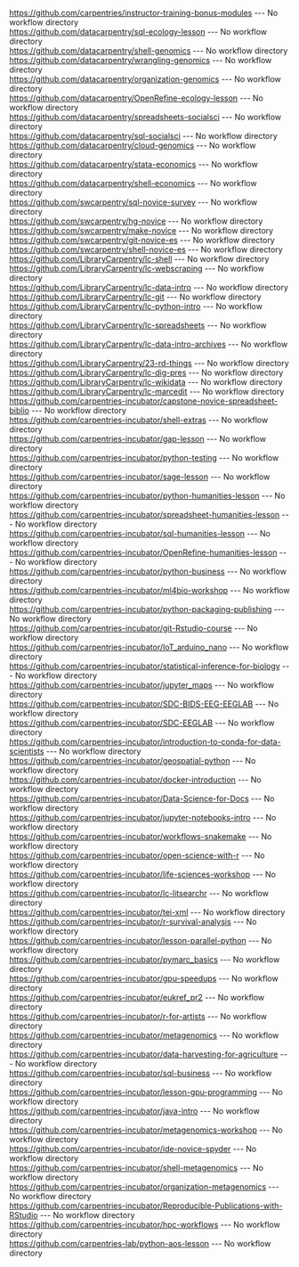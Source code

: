 https://github.com/carpentries/instructor-training-bonus-modules --- No workflow directory    
https://github.com/datacarpentry/sql-ecology-lesson --- No workflow directory    
https://github.com/datacarpentry/shell-genomics --- No workflow directory    
https://github.com/datacarpentry/wrangling-genomics --- No workflow directory    
https://github.com/datacarpentry/organization-genomics --- No workflow directory    
https://github.com/datacarpentry/OpenRefine-ecology-lesson --- No workflow directory    
https://github.com/datacarpentry/spreadsheets-socialsci --- No workflow directory    
https://github.com/datacarpentry/sql-socialsci --- No workflow directory    
https://github.com/datacarpentry/cloud-genomics --- No workflow directory    
https://github.com/datacarpentry/stata-economics --- No workflow directory    
https://github.com/datacarpentry/shell-economics --- No workflow directory    
https://github.com/swcarpentry/sql-novice-survey --- No workflow directory    
https://github.com/swcarpentry/hg-novice --- No workflow directory    
https://github.com/swcarpentry/make-novice --- No workflow directory    
https://github.com/swcarpentry/git-novice-es --- No workflow directory    
https://github.com/swcarpentry/shell-novice-es --- No workflow directory    
https://github.com/LibraryCarpentry/lc-shell --- No workflow directory    
https://github.com/LibraryCarpentry/lc-webscraping --- No workflow directory    
https://github.com/LibraryCarpentry/lc-data-intro --- No workflow directory    
https://github.com/LibraryCarpentry/lc-git --- No workflow directory    
https://github.com/LibraryCarpentry/lc-python-intro --- No workflow directory    
https://github.com/LibraryCarpentry/lc-spreadsheets --- No workflow directory    
https://github.com/LibraryCarpentry/lc-data-intro-archives --- No workflow directory    
https://github.com/LibraryCarpentry/23-rd-things --- No workflow directory    
https://github.com/LibraryCarpentry/lc-dig-pres --- No workflow directory    
https://github.com/LibraryCarpentry/lc-wikidata --- No workflow directory    
https://github.com/LibraryCarpentry/lc-marcedit --- No workflow directory
https://github.com/carpentries-incubator/capstone-novice-spreadsheet-biblio --- No workflow directory    
https://github.com/carpentries-incubator/shell-extras --- No workflow directory    
https://github.com/carpentries-incubator/gap-lesson --- No workflow directory    
https://github.com/carpentries-incubator/python-testing --- No workflow directory    
https://github.com/carpentries-incubator/sage-lesson --- No workflow directory    
https://github.com/carpentries-incubator/python-humanities-lesson --- No workflow directory    
https://github.com/carpentries-incubator/spreadsheet-humanities-lesson --- No workflow directory    
https://github.com/carpentries-incubator/sql-humanities-lesson --- No workflow directory    
https://github.com/carpentries-incubator/OpenRefine-humanities-lesson --- No workflow directory    
https://github.com/carpentries-incubator/python-business --- No workflow directory    
https://github.com/carpentries-incubator/ml4bio-workshop --- No workflow directory    
https://github.com/carpentries-incubator/python-packaging-publishing --- No workflow directory    
https://github.com/carpentries-incubator/git-Rstudio-course --- No workflow directory    
https://github.com/carpentries-incubator/IoT_arduino_nano --- No workflow directory    
https://github.com/carpentries-incubator/statistical-inference-for-biology --- No workflow directory    
https://github.com/carpentries-incubator/jupyter_maps --- No workflow directory    
https://github.com/carpentries-incubator/SDC-BIDS-EEG-EEGLAB --- No workflow directory    
https://github.com/carpentries-incubator/SDC-EEGLAB --- No workflow directory    
https://github.com/carpentries-incubator/introduction-to-conda-for-data-scientists --- No workflow directory    
https://github.com/carpentries-incubator/geospatial-python --- No workflow directory    
https://github.com/carpentries-incubator/docker-introduction --- No workflow directory    
https://github.com/carpentries-incubator/Data-Science-for-Docs --- No workflow directory    
https://github.com/carpentries-incubator/jupyter-notebooks-intro --- No workflow directory    
https://github.com/carpentries-incubator/workflows-snakemake --- No workflow directory    
https://github.com/carpentries-incubator/open-science-with-r --- No workflow directory    
https://github.com/carpentries-incubator/life-sciences-workshop --- No workflow directory    
https://github.com/carpentries-incubator/lc-litsearchr --- No workflow directory    
https://github.com/carpentries-incubator/tei-xml --- No workflow directory    
https://github.com/carpentries-incubator/r-survival-analysis --- No workflow directory    
https://github.com/carpentries-incubator/lesson-parallel-python --- No workflow directory    
https://github.com/carpentries-incubator/pymarc_basics --- No workflow directory    
https://github.com/carpentries-incubator/gpu-speedups --- No workflow directory    
https://github.com/carpentries-incubator/eukref_pr2 --- No workflow directory    
https://github.com/carpentries-incubator/r-for-artists --- No workflow directory    
https://github.com/carpentries-incubator/metagenomics --- No workflow directory    
https://github.com/carpentries-incubator/data-harvesting-for-agriculture --- No workflow directory    
https://github.com/carpentries-incubator/sql-business --- No workflow directory    
https://github.com/carpentries-incubator/lesson-gpu-programming --- No workflow directory    
https://github.com/carpentries-incubator/java-intro --- No workflow directory    
https://github.com/carpentries-incubator/metagenomics-workshop --- No workflow directory    
https://github.com/carpentries-incubator/ide-novice-spyder --- No workflow directory    
https://github.com/carpentries-incubator/shell-metagenomics --- No workflow directory    
https://github.com/carpentries-incubator/organization-metagenomics --- No workflow directory    
https://github.com/carpentries-incubator/Reproducible-Publications-with-RStudio --- No workflow directory    
https://github.com/carpentries-incubator/hpc-workflows --- No workflow directory    
https://github.com/carpentries-lab/python-aos-lesson --- No workflow directory
